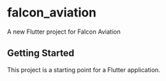 # falcon_aviation

A new Flutter project for  Falcon Aviation

## Getting Started

This project is a starting point for a Flutter application.

